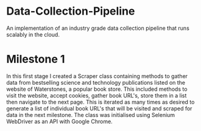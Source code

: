 # Data-Collection-Pipeline
An implementation of an industry grade data collection pipeline that runs scalably in the cloud.

# Milestone 1
In this first stage I created a Scraper class containing methods to gather data from bestselling science and technology publications listed on the website of Waterstones, a popular book store. This included methods to visit the website, accept cookies, gather book URL's, store them in a list then navigate to the next page.
This is iterated as many times as desired to generate a list of individual book URL's that will be visited and scraped for data in the next milestone.
The class was initialised using Selenium WebDriver as an API with Google Chrome.

